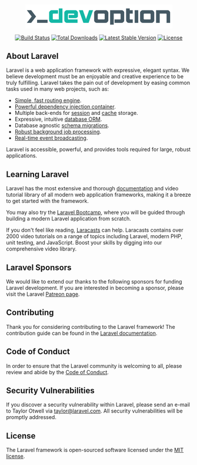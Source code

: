 <p align="center"><a href="https://devoption.io" target="_blank"><img src="https://raw.githubusercontent.com/devoption/devoption/main/public/img/devoption.svg" width="400" alt="DevOption Logo"></a></p>

<p align="center">
<a href="https://github.com/devoption/devoption/actions"><img src="https://github.com/devoption/devoption/workflows/tests/badge.svg" alt="Build Status"></a>
<a href="https://packagist.org/packages/devoptn/devoptn"><img src="https://img.shields.io/packagist/dt/devoptn/devoptn" alt="Total Downloads"></a>
<a href="https://packagist.org/packages/devoptn/devoptn"><img src="https://img.shields.io/packagist/v/devoptn/devoptn" alt="Latest Stable Version"></a>
<a href="https://packagist.org/packages/devoptn/devoptn"><img src="https://img.shields.io/packagist/l/devoptn/devoptn" alt="License"></a>
</p>

## About Laravel

Laravel is a web application framework with expressive, elegant syntax. We believe development must be an enjoyable and creative experience to be truly fulfilling. Laravel takes the pain out of development by easing common tasks used in many web projects, such as:

- [Simple, fast routing engine](https://laravel.com/docs/routing).
- [Powerful dependency injection container](https://laravel.com/docs/container).
- Multiple back-ends for [session](https://laravel.com/docs/session) and [cache](https://laravel.com/docs/cache) storage.
- Expressive, intuitive [database ORM](https://laravel.com/docs/eloquent).
- Database agnostic [schema migrations](https://laravel.com/docs/migrations).
- [Robust background job processing](https://laravel.com/docs/queues).
- [Real-time event broadcasting](https://laravel.com/docs/broadcasting).

Laravel is accessible, powerful, and provides tools required for large, robust applications.

## Learning Laravel

Laravel has the most extensive and thorough [documentation](https://laravel.com/docs) and video tutorial library of all modern web application frameworks, making it a breeze to get started with the framework.

You may also try the [Laravel Bootcamp](https://bootcamp.laravel.com), where you will be guided through building a modern Laravel application from scratch.

If you don't feel like reading, [Laracasts](https://laracasts.com) can help. Laracasts contains over 2000 video tutorials on a range of topics including Laravel, modern PHP, unit testing, and JavaScript. Boost your skills by digging into our comprehensive video library.

## Laravel Sponsors

We would like to extend our thanks to the following sponsors for funding Laravel development. If you are interested in becoming a sponsor, please visit the Laravel [Patreon page](https://patreon.com/taylorotwell).

## Contributing

Thank you for considering contributing to the Laravel framework! The contribution guide can be found in the [Laravel documentation](https://laravel.com/docs/contributions).

## Code of Conduct

In order to ensure that the Laravel community is welcoming to all, please review and abide by the [Code of Conduct](https://laravel.com/docs/contributions#code-of-conduct).

## Security Vulnerabilities

If you discover a security vulnerability within Laravel, please send an e-mail to Taylor Otwell via [taylor@laravel.com](mailto:taylor@laravel.com). All security vulnerabilities will be promptly addressed.

## License

The Laravel framework is open-sourced software licensed under the [MIT license](https://opensource.org/licenses/MIT).
